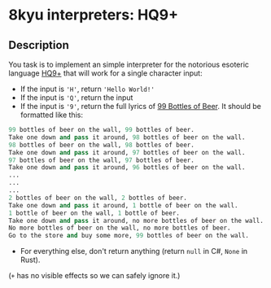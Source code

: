 # 8kyu interpreters: HQ9+

## Description

You task is to implement an simple interpreter for the notorious esoteric language [HQ9+](https://esolangs.org/wiki/HQ9+) that will work for a single character input:

* If the input is `'H'`, return `'Hello World!'`
* If the input is `'Q'`, return the input
* If the input is `'9'`, return the full lyrics of [99 Bottles of Beer](https://web.archive.org/web/20200805131920/http://99-bottles-of-beer.net/lyrics.html). It should be formatted like this:

```python
99 bottles of beer on the wall, 99 bottles of beer.
Take one down and pass it around, 98 bottles of beer on the wall.
98 bottles of beer on the wall, 98 bottles of beer.
Take one down and pass it around, 97 bottles of beer on the wall.
97 bottles of beer on the wall, 97 bottles of beer.
Take one down and pass it around, 96 bottles of beer on the wall.
...
...
...
2 bottles of beer on the wall, 2 bottles of beer.
Take one down and pass it around, 1 bottle of beer on the wall.
1 bottle of beer on the wall, 1 bottle of beer.
Take one down and pass it around, no more bottles of beer on the wall.
No more bottles of beer on the wall, no more bottles of beer.
Go to the store and buy some more, 99 bottles of beer on the wall.
```

* For everything else, don't return anything (return `null` in C#, `None` in Rust).

(`+` has no visible effects so we can safely ignore it.)
